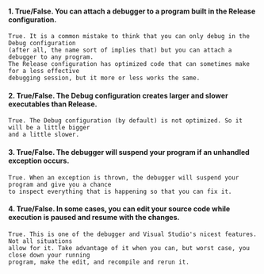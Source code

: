 #### 1.	True/False. You can attach a debugger to a program built in the Release configuration.

	True. It is a common mistake to think that you can only debug in the Debug configuration
	(after all, the name sort of implies that) but you can attach a debugger to any program.
	The Release configuration has optimized code that can sometimes make for a less effective
	debugging session, but it more or less works the same.

#### 2.	True/False. The Debug configuration creates larger and slower executables than Release.

	True. The Debug configuration (by default) is not optimized. So it will be a little bigger
	and a little slower.

#### 3.	True/False. The debugger will suspend your program if an unhandled exception occurs.

	True. When an exception is thrown, the debugger will suspend your program and give you a chance
	to inspect everything that is happening so that you can fix it.

#### 4.	True/False. In some cases, you can edit your source code while execution is paused and resume with the changes.

	True. This is one of the debugger and Visual Studio's nicest features. Not all situations
	allow for it. Take advantage of it when you can, but worst case, you close down your running
	program, make the edit, and recompile and rerun it.
